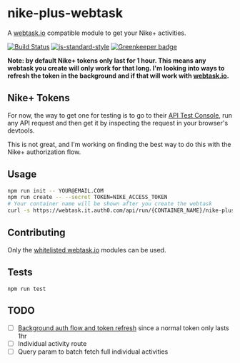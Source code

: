 nike-plus-webtask
==================

A [webtask.io](https://webtask.io/) compatible module to get your Nike+ activities.

[![Build Status](https://travis-ci.org/lukekarrys/nike-plus-webtask.png?branch=master)](https://travis-ci.org/lukekarrys/nike-plus-webtask)
[![js-standard-style](https://img.shields.io/badge/code%20style-standard-brightgreen.svg?style=flat)](https://github.com/feross/standard)
[![Greenkeeper badge](https://badges.greenkeeper.io/lukekarrys/nike-plus-webtask.svg)](https://greenkeeper.io/)

**Note: by default Nike+ tokens only last for 1 hour. This means any webtask you create will only work for that long. I'm looking into ways to refresh the token in the background and if that will work with [webtask.io](https://webtask.io).**


## Nike+ Tokens

For now, the way to get one for testing is to go to their [API Test Console](https://developer.nike.com/documentation/api-docs/activity-services/list-activities.html), run any API request and then get it by inspecting the request in your browser's devtools.

This is not great, and I'm working on finding the best way to do this with the Nike+ authorization flow.


## Usage

```sh
npm run init -- YOUR@EMAIL.COM
npm run create -- --secret TOKEN=NIKE_ACCESS_TOKEN
# Your container name will be shown after you create the webtask
curl -s https://webtask.it.auth0.com/api/run/{CONTAINER_NAME}/nike-plus?webtask_no_cache=1
```


## Contributing

Only the [whitelisted webtask.io](https://tehsis.github.io/webtaskio-canirequire/) modules can be used.


## Tests

`npm run test`


## TODO

- [ ] [Background auth flow and token refresh](https://developer.nike.com/sdk/web-starter-guide1/using-the-javascript-sdk-sample-app.html#center-par_heading_11) since a normal token only lasts 1hr
- [ ] Individual activity route
- [ ] Query param to batch fetch full individual activities
